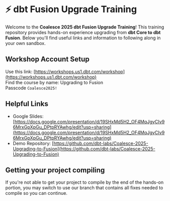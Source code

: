 # ⚡ dbt Fusion Upgrade Training

Welcome to the **Coalesce 2025 dbt Fusion Upgrade Training**! This training repository provides hands-on experience upgrading from **dbt Core to dbt Fusion**. Below you'll find useful links and information to following along in your own sandbox.

## Workshop Account Setup

Use this link: [https://workshops.us1.dbt.com/workshop](https://workshops.us1.dbt.com/workshop)
<br>
Find the course by name: Upgrading to Fusion
<br>
Passcode `Coalesce2025!`

## Helpful Links

- Google Slides: [https://docs.google.com/presentation/d/19SHxMd5H2_OF4MqJgyCIv96MrxGpXpGu_DPtpRYAwhg/edit?usp=sharing](https://docs.google.com/presentation/d/19SHxMd5H2_OF4MqJgyCIv96MrxGpXpGu_DPtpRYAwhg/edit?usp=sharing)
- Demo Repository: [https://github.com/dbt-labs/Coalesce-2025-Upgrading-to-Fusion](https://github.com/dbt-labs/Coalesce-2025-Upgrading-to-Fusion)


## Getting your project compiling

If you're not able to get your project to compile by the end of the hands-on portion, you may switch to use our branch that contains all fixes needed to compile so you can continue.
